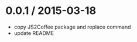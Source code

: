 
0.0.1 / 2015-03-18
==================

  * copy JS2Coffee package and replace command
  * update README
